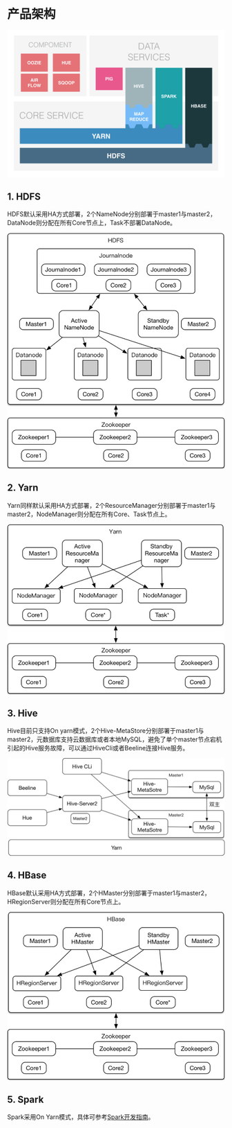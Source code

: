 # 产品架构

![](/images/jiagou.png)

## 1. HDFS

HDFS默认采用HA方式部署，2个NameNode分别部署于master1与master2，DataNode则分配在所有Core节点上，Task不部署DataNode。

![](/images/developer/hdfs.jpg)

## 2. Yarn

Yarn同样默认采用HA方式部署，2个ResourceManager分别部署于master1与master2，NodeManager则分配在所有Core、Task节点上。

![](/images/developer/yarn.jpg)

## 3. Hive

Hive目前只支持On yarn模式，2个Hive-MetaStore分别部署于master1与master2，元数据库支持云数据库或者本地MySQL，避免了单个master节点宕机引起的Hive服务故障，可以通过HiveCli或者Beeline连接Hive服务。

![](/images/developer/hive.jpg)

## 4. HBase

HBase默认采用HA方式部署，2个HMaster分别部署于master1与master2，HRegionServer则分配在所有Core节点上。

![](/images/developer/hbase.jpg)

## 5. Spark

Spark采用On Yarn模式，具体可参考[Spark开发指南](https://docs.ucloud.cn/uhadoop/developer/sparkdev)。